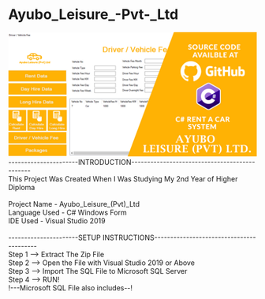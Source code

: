 # Ayubo_Leisure_-Pvt-_Ltd
![alt text](https://github.com/AfzalAhamed/Ayubo_Leisure_-Pvt-_Ltd/blob/main/image.jpg?raw=true)
----------------------INTRODUCTION----------------------------------------------<br/>
This Project Was Created When I Was Studying My 2nd Year of Higher Diploma<br/>
<br/>
Project Name - Ayubo_Leisure_(Pvt)_Ltd<br/>
Language Used - C# Windows Form<br/>
IDE Used - Visual Studio 2019<br/>
<br/>
----------------------SETUP INSTRUCTIONS-----------------------------------------<br/>
Step 1 --> Extract The Zip File<br/>
Step 2 --> Open the File with Visual Studio 2019 or Above<br/>
Step 3 --> Import The SQL File to Microsoft SQL Server<br/>
Step 4 --> RUN!<br/>
!---Microsoft SQL File also includes--!<br/>

